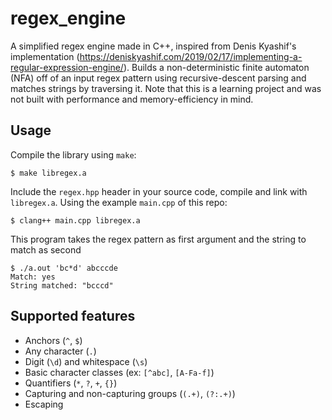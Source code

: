 # regex_engine

A simplified regex engine made in C++, inspired from Denis Kyashif's implementation (https://deniskyashif.com/2019/02/17/implementing-a-regular-expression-engine/). Builds a non-deterministic finite automaton (NFA) off of an input regex pattern using recursive-descent parsing and matches strings by traversing it.
Note that this is a learning project and was not built with performance and memory-efficiency in mind.

## Usage

Compile the library using `make`:
```
$ make libregex.a
```

Include the `regex.hpp` header in your source code, compile and link with `libregex.a`.
Using the example `main.cpp` of this repo:

```
$ clang++ main.cpp libregex.a
```

This program takes the regex pattern as first argument and the string to match as second
```
$ ./a.out 'bc*d' abcccde
Match: yes
String matched: "bcccd"
```

## Supported features

* Anchors (`^`, `$`)
* Any character (`.`)
* Digit (`\d`) and whitespace (`\s`)
* Basic character classes (ex: `[^abc]`, `[A-Fa-f]`)
* Quantifiers (`*`, `?`, `+`, `{}`)
* Capturing and non-capturing groups (`(.+)`, `(?:.+)`)
* Escaping
